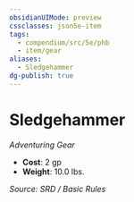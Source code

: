 ```yaml
---
obsidianUIMode: preview
cssclasses: json5e-item
tags:
  - compendium/src/5e/phb
  - item/gear
aliases:
  - Sledgehammer
dg-publish: true
---
```

# Sledgehammer
*Adventuring Gear*  

- **Cost**: 2 gp
- **Weight**: 10.0 lbs.

*Source: SRD / Basic Rules*